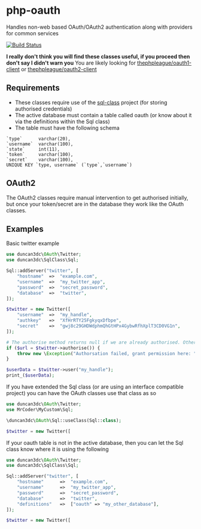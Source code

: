 php-oauth
=========

Handles non-web based OAuth/OAuth2 authentication along with providers for common services

[![Build Status](https://travis-ci.org/duncan3dc/php-oauth.svg?branch=master)](https://travis-ci.org/duncan3dc/php-oauth)

__I really don't think you will find these classes useful, if you proceed then don't say I didn't warn you__
You are likely looking for [thephpleague/oauth1-client](https://github.com/thephpleague/oauth1-client) or [thephpleague/oauth2-client](https://github.com/thephpleague/oauth2-client)


Requirements
------------

* These classes require use of the [sql-class](https://github.com/duncan3dc/sql-class) project (for storing authorised credentials)
* The active database must contain a table called oauth (or know about it via the definitions within the Sql class)
* The table must have the following schema
```
`type`      varchar(20),
`username`  varchar(100),
`state`     int(11),
`token`     varchar(100),
`secret`    varchar(100),
UNIQUE KEY `type, username` (`type`,`username`)
```


OAuth2
------
The OAuth2 classes require manual intervention to get authorised initially, but once your token/secret are in the database they work like the OAuth classes.


Examples
--------

Basic twitter example
```php
use duncan3dc\OAuth\Twitter;
use duncan3dc\SqlClass\Sql;

Sql::addServer("twitter", [
    "hostname"  =>  "example.com",
    "username"  =>  "my_twitter_app",
    "password"  =>  "secret_password",
    "database"  =>  "twitter",
]);

$twitter = new Twitter([
    "username"  =>  "my_handle",
    "authkey"   =>  "XfHrRTY25FgkyqxDfbpe",
    "secret"    =>  "gwj8c29GHDWdphmQhGtHPx4GybwRfhXplT3CD0VG1n",
]);

# The authorise method returns null if we are already authorised. Otherwise it returns a url to grant at
if ($url = $twitter->authorise()) {
    throw new \Exception("Authorsation failed, grant permission here: " . $url);
}

$userData = $twitter->user("my_handle");
print_($userData);
```


If you have extended the Sql class (or are using an interface compatible project) you can have the OAuth classes use that class as so
```php
use duncan3dc\OAuth\Twitter;
use MrCoder\MyCustom\Sql;

\duncan3dc\OAuth\Sql::useClass(Sql::class);

$twitter = new Twitter([
```


If your oauth table is not in the active database, then you can let the Sql class know where it is using the following
```php
use duncan3dc\OAuth\Twitter;
use duncan3dc\SqlClass\Sql;

Sql::addServer("twitter", [
    "hostname"      =>  "example.com",
    "username"      =>  "my_twitter_app",
    "password"      =>  "secret_password",
    "database"      =>  "twitter",
    "definitions"   =>  ["oauth" => "my_other_database"],
]);

$twitter = new Twitter([
```
